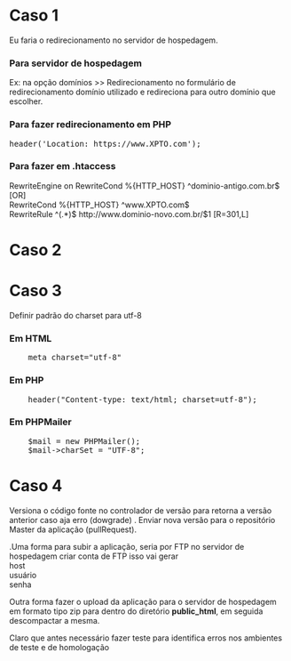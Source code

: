 <h1> Caso 1</h1>

Eu faria o redirecionamento no servidor de hospedagem. <br>
<h3>Para servidor de hospedagem</h3>
Ex: na opção domínios >> Redirecionamento 
no formulário de redirecionamento domínio utilizado e redireciona para outro domínio que escolher.

<h3>Para fazer redirecionamento em PHP</h3> 
<pre>
header('Location: https://www.XPTO.com');
</pre>
<h3>Para fazer em .htaccess</h3>
 RewriteEngine on
 RewriteCond %{HTTP_HOST} ^dominio-antigo.com.br$ [OR]<br>
 RewriteCond %{HTTP_HOST} ^www.XPTO.com$<br>
 RewriteRule ^(.*)$ http://www.dominio-novo.com.br/$1 [R=301,L]<br>

<h1> Caso 2</h1>
<h1> Caso 3</h1>
   Definir padrão do charset para utf-8
<h3>Em HTML</h3>
<pre>
    meta charset="utf-8"
</pre>
<h3>Em PHP</h3>
<pre>
    header("Content-type: text/html; charset=utf-8");
</pre>
<h3>Em PHPMailer</h3>

<pre>
    $mail = new PHPMailer(); 
    $mail->charSet = "UTF-8";
</pre>

<h1> Caso 4</h1>

Versiona o código fonte no controlador de versão para retorna a versão anterior caso aja erro (dowgrade) .
Enviar nova versão para o repositório Master da aplicação  (pullRequest).<br>

.Uma forma para subir a aplicação, seria por FTP no servidor de hospedagem criar conta de FTP isso vai gerar<br> 
host <br>
usuário<br>
senha <br>

Outra forma fazer o upload da aplicação para o servidor de hospedagem em formato tipo zip para dentro do diretório <b>public_html</b>, em seguida descompactar a mesma.

Claro que antes necessário fazer teste para identifica erros nos ambientes de teste e de homologação
